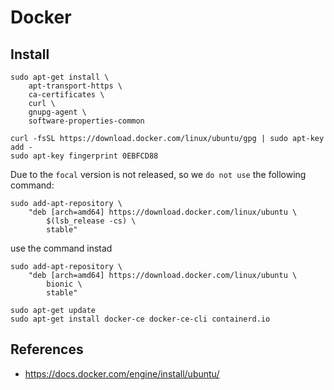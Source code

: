
# Docker

## Install

    sudo apt-get install \
        apt-transport-https \
        ca-certificates \
        curl \
        gnupg-agent \
        software-properties-common
        
    curl -fsSL https://download.docker.com/linux/ubuntu/gpg | sudo apt-key add -
    sudo apt-key fingerprint 0EBFCD88
    
Due to the `focal` version is not released, so we `do not use` the following command:
    
    sudo add-apt-repository \
        "deb [arch=amd64] https://download.docker.com/linux/ubuntu \
            $(lsb_release -cs) \
            stable"
            
use the command instad

    sudo add-apt-repository \
        "deb [arch=amd64] https://download.docker.com/linux/ubuntu \
            bionic \
            stable"
         
    sudo apt-get update
    sudo apt-get install docker-ce docker-ce-cli containerd.io

## References

+ https://docs.docker.com/engine/install/ubuntu/
